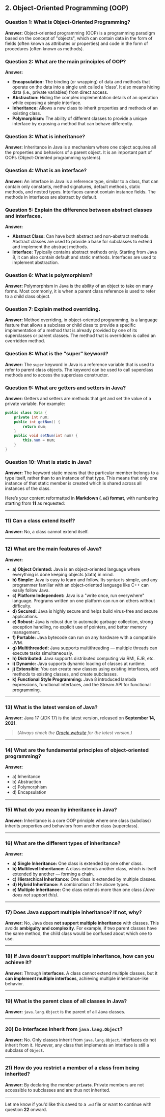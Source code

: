## 2. Object-Oriented Programming (OOP)

### Question 1: What is Object-Oriented Programming?
**Answer:** Object-oriented programming (OOP) is a programming paradigm based on the concept of "objects", which can contain data in the form of fields (often known as attributes or properties) and code in the form of procedures (often known as methods).

### Question 2: What are the main principles of OOP?
**Answer:**

- **Encapsulation:** The binding (or wrapping) of data and methods that operate on the data into a single unit called a ‘class’. It also means hiding data (i.e., private variables) from direct access.
- **Abstraction:** Hiding the complex implementation details of an operation while exposing a simple interface.
- **Inheritance:** Allows a new class to inherit properties and methods of an existing class.
- **Polymorphism:** The ability of different classes to provide a unique interface by exposing a method that can behave differently.

### Question 3: What is inheritance?
**Answer:** Inheritance in Java is a mechanism where one object acquires all the properties and behaviors of a parent object. It is an important part of OOPs (Object-Oriented programming systems).

### Question 4: What is an interface?
**Answer:** An interface in Java is a reference type, similar to a class, that can contain only constants, method signatures, default methods, static methods, and nested types. Interfaces cannot contain instance fields. The methods in interfaces are abstract by default.

### Question 5: Explain the difference between abstract classes and interfaces.
**Answer:**

- **Abstract Class:** Can have both abstract and non-abstract methods. Abstract classes are used to provide a base for subclasses to extend and implement the abstract methods.
- **Interface:** Typically contains abstract methods only. Starting from Java 8, it can also contain default and static methods. Interfaces are used to implement abstraction.

### Question 6: What is polymorphism?
**Answer:** Polymorphism in Java is the ability of an object to take on many forms. Most commonly, it is when a parent class reference is used to refer to a child class object.

### Question 7: Explain method overriding.
**Answer:** Method overriding, in object-oriented programming, is a language feature that allows a subclass or child class to provide a specific implementation of a method that is already provided by one of its superclasses or parent classes. The method that is overridden is called an overridden method.

### Question 8: What is the "super" keyword?
**Answer:** The `super` keyword in Java is a reference variable that is used to refer to parent class objects. The keyword can be used to call superclass methods and to access the superclass constructor.

### Question 9: What are getters and setters in Java?
**Answer:** Getters and setters are methods that get and set the value of a private variable. For example:

```java
public class Data {
    private int num;
    public int getNum() {
        return num;
    }
    public void setNum(int num) {
        this.num = num;
    }
}
```

### Question 10: What is static in Java?
**Answer:** The keyword static means that the particular member belongs to a type itself, rather than to an instance of that type. This means that only one instance of that static member is created which is shared across all instances of the class.

Here’s your content reformatted in **Markdown (`.md`) format**, with numbering starting from **11** as requested:

---

### 11) Can a class extend itself?

**Answer:**
No, a class cannot extend itself.

---

### 12) What are the main features of Java?

**Answer:**

* **a) Object Oriented:** Java is an object-oriented language where everything is done keeping objects (data) in mind.
* **b) Simple:** Java is easy to learn and follow. Its syntax is simple, and any programmer familiar with an object-oriented language like C++ can easily follow Java.
* **c) Platform Independent:** Java is a "write once, run everywhere" language. Programs written on one platform can run on others without difficulty.
* **d) Secured:** Java is highly secure and helps build virus-free and secure applications.
* **e) Robust:** Java is robust due to automatic garbage collection, strong exception handling, no explicit use of pointers, and better memory management.
* **f) Portable:** Java bytecode can run on any hardware with a compatible JVM.
* **g) Multithreaded:** Java supports multithreading — multiple threads can execute tasks simultaneously.
* **h) Distributed:** Java supports distributed computing via RMI, EJB, etc.
* **i) Dynamic:** Java supports dynamic loading of classes at runtime.
* **j) Extensible:** You can create new classes using existing interfaces, add methods to existing classes, and create subclasses.
* **k) Functional Style Programming:** Java 8 introduced lambda expressions, functional interfaces, and the Stream API for functional programming.

---

### 13) What is the latest version of Java?

**Answer:**
Java 17 (JDK 17) is the latest version, released on **September 14, 2021**.

> *(Always check the [Oracle website](https://www.oracle.com/java/technologies/javase-downloads.html) for the latest version.)*

---

### 14) What are the fundamental principles of object-oriented programming?

**Answer:**

* a) Inheritance
* b) Abstraction
* c) Polymorphism
* d) Encapsulation

---

### 15) What do you mean by inheritance in Java?

**Answer:**
Inheritance is a core OOP principle where one class (subclass) inherits properties and behaviors from another class (superclass).

---

### 16) What are the different types of inheritance?

**Answer:**

* **a) Single Inheritance:** One class is extended by one other class.
* **b) Multilevel Inheritance:** A class extends another class, which is itself extended by another — forming a chain.
* **c) Hierarchical Inheritance:** One class is extended by multiple classes.
* **d) Hybrid Inheritance:** A combination of the above types.
* **e) Multiple Inheritance:** One class extends more than one class *(Java does not support this)*.

---

### 17) Does Java support multiple inheritance? If not, why?

**Answer:**
No, Java does **not support multiple inheritance** with classes.
This avoids **ambiguity and complexity**. For example, if two parent classes have the same method, the child class would be confused about which one to use.

---

### 18) If Java doesn’t support multiple inheritance, how can you achieve it?

**Answer:**
Through **interfaces**. A class cannot extend multiple classes, but it **can implement multiple interfaces**, achieving multiple inheritance-like behavior.

---

### 19) What is the parent class of all classes in Java?

**Answer:**
`java.lang.Object` is the parent of all Java classes.

---

### 20) Do interfaces inherit from `java.lang.Object`?

**Answer:**
No. Only classes inherit from `java.lang.Object`. Interfaces do not inherit from it. However, any class that implements an interface is still a subclass of `Object`.

---

### 21) How do you restrict a member of a class from being inherited?

**Answer:**
By declaring the member **`private`**. Private members are not accessible to subclasses and are thus not inherited.

---

Let me know if you'd like this saved to a `.md` file or want to continue with question **22** onward.

